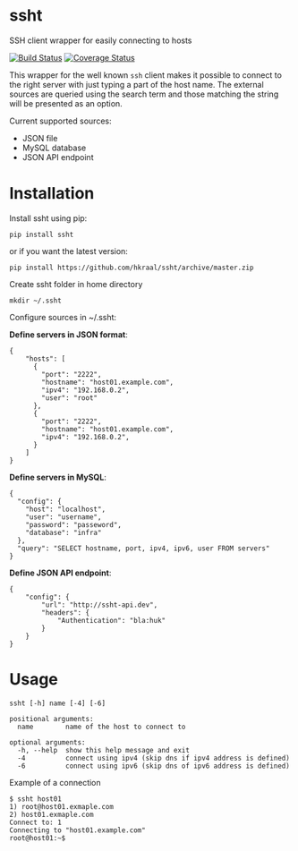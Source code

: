 # ssht
SSH client wrapper for easily connecting to hosts

[![Build Status](https://travis-ci.org/hkraal/ssht.svg?branch=master)](https://travis-ci.org/hkraal/ssht)
[![Coverage Status](https://coveralls.io/repos/github/hkraal/ssht/badge.svg?branch=master)](https://coveralls.io/github/hkraal/ssht?branch=master)


This wrapper for the well known `ssh` client makes it possible to connect to the right server with just typing a part of the host name. The external sources are queried using the search term and those matching the string will be presented as an option.

Current supported sources:

* JSON file
* MySQL database
* JSON API endpoint

# Installation

Install ssht using pip:

    pip install ssht

or if you want the latest version:

    pip install https://github.com/hkraal/ssht/archive/master.zip

Create ssht folder in home directory

    mkdir ~/.ssht

Configure sources in ~/.ssht:

**Define servers in JSON format**:

    {
    	"hosts": [
    	  {
    		"port": "2222",
    		"hostname": "host01.example.com",
    		"ipv4": "192.168.0.2",
    		"user": "root"
    	  },
    	  {
    		"port": "2222",
    		"hostname": "host01.example.com",
    		"ipv4": "192.168.0.2",
    	  }
    	]
    }

**Define servers in MySQL**:

    {
      "config": {
        "host": "localhost",
        "user": "username",
        "password": "passeword",
        "database": "infra"
      },
      "query": "SELECT hostname, port, ipv4, ipv6, user FROM servers"
    }

**Define JSON API endpoint**:

	{
		"config": {
			"url": "http://ssht-api.dev",
			"headers": {
				"Authentication": "bla:huk"
			}
		}
	}

# Usage

    ssht [-h] name [-4] [-6] 
    
    positional arguments:
      name        name of the host to connect to
    
    optional arguments:
      -h, --help  show this help message and exit
      -4          connect using ipv4 (skip dns if ipv4 address is defined)
      -6          connect using ipv6 (skip dns of ipv6 address is defined)

Example of a connection

    $ ssht host01
    1) root@host01.exmaple.com
    2) host01.exmaple.com
    Connect to: 1
    Connecting to "host01.example.com"
    root@host01:~$

